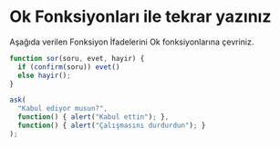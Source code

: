 
# Ok Fonksiyonları ile tekrar yazınız

Aşağıda verilen Fonksiyon İfadelerini Ok fonksiyonlarına çevriniz.

```js run
function sor(soru, evet, hayir) {
  if (confirm(soru)) evet()
  else hayir();
}

ask(
  "Kabul ediyor musun?",
  function() { alert("Kabul ettin"); },
  function() { alert("Çalışmasını durdurdun"); }
);
```
